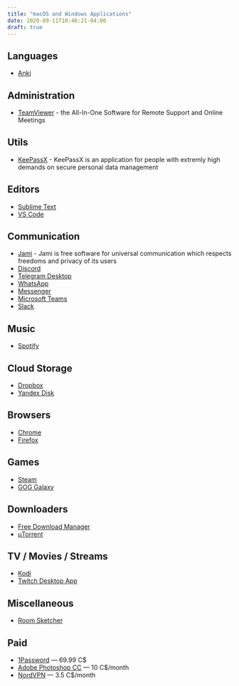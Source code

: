```yaml
---
title: "macOS and Windows Applications"
date: 2020-09-11T10:46:21-04:00
draft: true
---
```


## Languages
* [Anki](https://apps.ankiweb.net/)

## Administration
* [TeamViewer](http://www.teamviewer.com/) - the All-In-One Software for Remote Support and Online Meetings

## Utils
* [KeePassX](http://www.keepassx.org/) - KeePassX is an application for people with extremly high demands on secure personal data management

## Editors
* [Sublime Text](https://www.sublimetext.com/)
* [VS Code](https://code.visualstudio.com/)

## Communication
* [Jami](https://jami.net/) - Jami is free software for universal communication which respects freedoms and privacy of its users
* [Discord](https://discord.com/)
* [Telegram Desktop](https://desktop.telegram.org/)
* [WhatsApp](https://www.whatsapp.com/download)
* [Messenger](https://www.messenger.com/desktop)
* [Microsoft Teams](https://www.microsoft.com/en-ca/microsoft-365/microsoft-teams/group-chat-software)
* [Slack](https://slack.com/intl/en-ca/download)

## Music
* [Spotify](https://www.spotify.com)

## Cloud Storage
* [Dropbox](https://www.dropbox.com/)
* [Yandex Disk](https://disk.yandex.com/)

## Browsers
* [Chrome](https://www.google.com/intl/en/chrome/browser/)
* [Firefox](http://www.mozilla.org/en-US/firefox/new/)

## Games
* [Steam](http://store.steampowered.com/)
* [GOG Galaxy](https://www.gog.com/galaxy)

## Downloaders
* [Free Download Manager](http://freedownloadmanager.org)
* [μTorrent](http://www.utorrent.com/)

## TV / Movies / Streams
* [Kodi](https://kodi.tv/)
* [Twitch Desktop App](https://app.twitch.tv/)

## Miscellaneous
* [Room Sketcher](https://www.roomsketcher.com/)

## Paid
* [1Password](https://1password.com/) — 69.99 C$
* [Adobe Photoshop CC](https://www.adobe.com/ca/products/photoshop/free-trial-download.html) — 10 C$/month
* [NordVPN](https://nordvpn.com) — 3.5 C$/month
